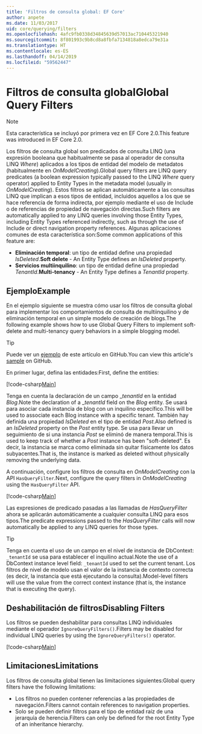 ```yaml
---
title: 'Filtros de consulta global: EF Core'
author: anpete
ms.date: 11/03/2017
uid: core/querying/filters
ms.openlocfilehash: 4afc9fb0338d34845639d57013ac710445321940
ms.sourcegitcommit: 8f801993c9b8cd8a8fbfa7134818a8edca79e31a
ms.translationtype: HT
ms.contentlocale: es-ES
ms.lasthandoff: 04/14/2019
ms.locfileid: "59562447"
---
```

# <a name="global-query-filters"></a><span data-ttu-id="0ce4d-102">Filtros de consulta global</span><span class="sxs-lookup"><span data-stu-id="0ce4d-102">Global Query Filters</span></span>

> [!NOTE]
> <span data-ttu-id="0ce4d-103">Esta característica se incluyó por primera vez en EF Core 2.0.</span><span class="sxs-lookup"><span data-stu-id="0ce4d-103">This feature was introduced in EF Core 2.0.</span></span>

<span data-ttu-id="0ce4d-104">Los filtros de consulta global son predicados de consulta LINQ (una expresión booleana que habitualmente se pasa al operador de consulta LINQ *Where*) aplicados a los tipos de entidad del modelo de metadatos (habitualmente en *OnModelCreating*).</span><span class="sxs-lookup"><span data-stu-id="0ce4d-104">Global query filters are LINQ query predicates (a boolean expression typically passed to the LINQ *Where* query operator) applied to Entity Types in the metadata model (usually in *OnModelCreating*).</span></span> <span data-ttu-id="0ce4d-105">Estos filtros se aplican automáticamente a las consultas LINQ que implican a esos tipos de entidad, incluidos aquellos a los que se hace referencia de forma indirecta, por ejemplo mediante el uso de Include o de referencias de propiedad de navegación directas.</span><span class="sxs-lookup"><span data-stu-id="0ce4d-105">Such filters are automatically applied to any LINQ queries involving those Entity Types, including Entity Types referenced indirectly, such as through the use of Include or direct navigation property references.</span></span> <span data-ttu-id="0ce4d-106">Algunas aplicaciones comunes de esta característica son:</span><span class="sxs-lookup"><span data-stu-id="0ce4d-106">Some common applications of this feature are:</span></span>

* <span data-ttu-id="0ce4d-107">**Eliminación temporal**: un tipo de entidad define una propiedad *IsDeleted*.</span><span class="sxs-lookup"><span data-stu-id="0ce4d-107">**Soft delete** - An Entity Type defines an *IsDeleted* property.</span></span>
* <span data-ttu-id="0ce4d-108">**Servicios multiinquilino**: un tipo de entidad define una propiedad *TenantId*.</span><span class="sxs-lookup"><span data-stu-id="0ce4d-108">**Multi-tenancy** - An Entity Type defines a *TenantId* property.</span></span>

## <a name="example"></a><span data-ttu-id="0ce4d-109">Ejemplo</span><span class="sxs-lookup"><span data-stu-id="0ce4d-109">Example</span></span>

<span data-ttu-id="0ce4d-110">En el ejemplo siguiente se muestra cómo usar los filtros de consulta global para implementar los comportamientos de consulta de multiinquilino y de eliminación temporal en un simple modelo de creación de blogs.</span><span class="sxs-lookup"><span data-stu-id="0ce4d-110">The following example shows how to use Global Query Filters to implement soft-delete and multi-tenancy query behaviors in a simple blogging model.</span></span>

> [!TIP]
> <span data-ttu-id="0ce4d-111">Puede ver un [ejemplo](https://github.com/aspnet/EntityFramework.Docs/tree/master/samples/core/QueryFilters) de este artículo en GitHub.</span><span class="sxs-lookup"><span data-stu-id="0ce4d-111">You can view this article's [sample](https://github.com/aspnet/EntityFramework.Docs/tree/master/samples/core/QueryFilters) on GitHub.</span></span>

<span data-ttu-id="0ce4d-112">En primer lugar, defina las entidades:</span><span class="sxs-lookup"><span data-stu-id="0ce4d-112">First, define the entities:</span></span>

[!code-csharp[Main](../../../samples/core/QueryFilters/Program.cs#Entities)]

<span data-ttu-id="0ce4d-113">Tenga en cuenta la declaración de un campo __tenantId_ en la entidad _Blog_.</span><span class="sxs-lookup"><span data-stu-id="0ce4d-113">Note the declaration of a __tenantId_ field on the _Blog_ entity.</span></span> <span data-ttu-id="0ce4d-114">Se usará para asociar cada instancia de blog con un inquilino específico.</span><span class="sxs-lookup"><span data-stu-id="0ce4d-114">This will be used to associate each Blog instance with a specific tenant.</span></span> <span data-ttu-id="0ce4d-115">También hay definida una propiedad _IsDeleted_ en el tipo de entidad _Post_.</span><span class="sxs-lookup"><span data-stu-id="0ce4d-115">Also defined is an _IsDeleted_ property on the _Post_ entity type.</span></span> <span data-ttu-id="0ce4d-116">Se usa para llevar un seguimiento de si una instancia _Post_ se eliminó de manera temporal.</span><span class="sxs-lookup"><span data-stu-id="0ce4d-116">This is used to keep track of whether a _Post_ instance has been "soft-deleted".</span></span> <span data-ttu-id="0ce4d-117">Es decir, la instancia se marca como eliminada sin quitar físicamente los datos subyacentes.</span><span class="sxs-lookup"><span data-stu-id="0ce4d-117">That is, the instance is marked as deleted without physically removing the underlying data.</span></span>

<span data-ttu-id="0ce4d-118">A continuación, configure los filtros de consulta en _OnModelCreating_ con la API ```HasQueryFilter```.</span><span class="sxs-lookup"><span data-stu-id="0ce4d-118">Next, configure the query filters in _OnModelCreating_ using the ```HasQueryFilter``` API.</span></span>

[!code-csharp[Main](../../../samples/core/QueryFilters/Program.cs#Configuration)]

<span data-ttu-id="0ce4d-119">Las expresiones de predicado pasadas a las llamadas de _HasQueryFilter_ ahora se aplicarán automáticamente a cualquier consulta LINQ para esos tipos.</span><span class="sxs-lookup"><span data-stu-id="0ce4d-119">The predicate expressions passed to the _HasQueryFilter_ calls will now automatically be applied to any LINQ queries for those types.</span></span>

> [!TIP]
> <span data-ttu-id="0ce4d-120">Tenga en cuenta el uso de un campo en el nivel de instancia de DbContext: ```_tenantId``` se usa para establecer el inquilino actual.</span><span class="sxs-lookup"><span data-stu-id="0ce4d-120">Note the use of a DbContext instance level field: ```_tenantId``` used to set the current tenant.</span></span> <span data-ttu-id="0ce4d-121">Los filtros de nivel de modelo usan el valor de la instancia de contexto correcta (es decir, la instancia que está ejecutando la consulta).</span><span class="sxs-lookup"><span data-stu-id="0ce4d-121">Model-level filters will use the value from the correct context instance (that is, the instance that is executing the query).</span></span>

## <a name="disabling-filters"></a><span data-ttu-id="0ce4d-122">Deshabilitación de filtros</span><span class="sxs-lookup"><span data-stu-id="0ce4d-122">Disabling Filters</span></span>

<span data-ttu-id="0ce4d-123">Los filtros se pueden deshabilitar para consultas LINQ individuales mediante el operador ```IgnoreQueryFilters()```.</span><span class="sxs-lookup"><span data-stu-id="0ce4d-123">Filters may be disabled for individual LINQ queries by using the ```IgnoreQueryFilters()``` operator.</span></span>

[!code-csharp[Main](../../../samples/core/QueryFilters/Program.cs#IgnoreFilters)]

## <a name="limitations"></a><span data-ttu-id="0ce4d-124">Limitaciones</span><span class="sxs-lookup"><span data-stu-id="0ce4d-124">Limitations</span></span>

<span data-ttu-id="0ce4d-125">Los filtros de consulta global tienen las limitaciones siguientes:</span><span class="sxs-lookup"><span data-stu-id="0ce4d-125">Global query filters have the following limitations:</span></span>

* <span data-ttu-id="0ce4d-126">Los filtros no pueden contener referencias a las propiedades de navegación.</span><span class="sxs-lookup"><span data-stu-id="0ce4d-126">Filters cannot contain references to navigation properties.</span></span>
* <span data-ttu-id="0ce4d-127">Solo se pueden definir filtros para el tipo de entidad raíz de una jerarquía de herencia.</span><span class="sxs-lookup"><span data-stu-id="0ce4d-127">Filters can only be defined for the root Entity Type of an inheritance hierarchy.</span></span>
